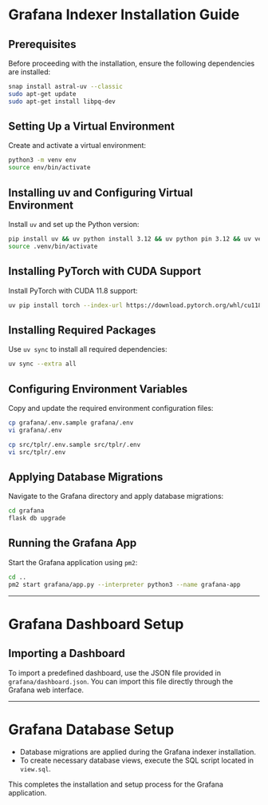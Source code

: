 # Grafana Indexer Installation Guide

## Prerequisites
Before proceeding with the installation, ensure the following dependencies are installed:

```bash
snap install astral-uv --classic
sudo apt-get update
sudo apt-get install libpq-dev
```

## Setting Up a Virtual Environment
Create and activate a virtual environment:

```bash
python3 -m venv env
source env/bin/activate
```

## Installing uv and Configuring Virtual Environment
Install `uv` and set up the Python version:

```bash
pip install uv && uv python install 3.12 && uv python pin 3.12 && uv venv .venv
source .venv/bin/activate
```

## Installing PyTorch with CUDA Support
Install PyTorch with CUDA 11.8 support:

```bash
uv pip install torch --index-url https://download.pytorch.org/whl/cu118
```

## Installing Required Packages
Use `uv sync` to install all required dependencies:

```bash
uv sync --extra all
```

## Configuring Environment Variables
Copy and update the required environment configuration files:

```bash
cp grafana/.env.sample grafana/.env
vi grafana/.env

cp src/tplr/.env.sample src/tplr/.env
vi src/tplr/.env
```

## Applying Database Migrations
Navigate to the Grafana directory and apply database migrations:

```bash
cd grafana
flask db upgrade
```

## Running the Grafana App
Start the Grafana application using `pm2`:

```bash
cd ..
pm2 start grafana/app.py --interpreter python3 --name grafana-app
```

---

# Grafana Dashboard Setup

## Importing a Dashboard
To import a predefined dashboard, use the JSON file provided in `grafana/dashboard.json`. You can import this file directly through the Grafana web interface.

---

# Grafana Database Setup

- Database migrations are applied during the Grafana indexer installation.
- To create necessary database views, execute the SQL script located in `view.sql`.


This completes the installation and setup process for the Grafana application.
